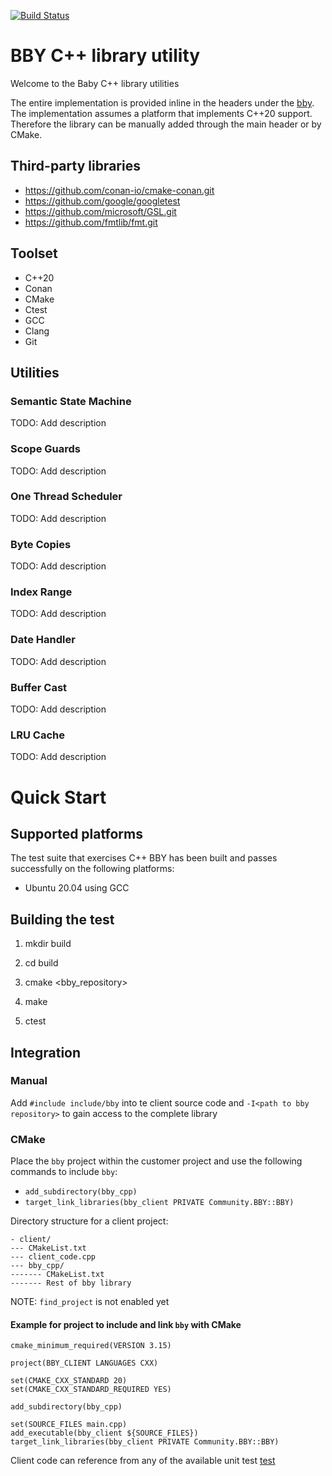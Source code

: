 [![Build Status](https://travis-ci.com/danielmevi/bby.svg?branch=master)](https://travis-ci.com/danielmevi/bby)

# BBY C++ library utility
Welcome to the Baby C++ library utilities

The entire implementation is provided inline in the headers under the [bby](include/bby/bby.h). The implementation assumes a platform that implements C++20 support. Therefore the library can be manually added through the main header or by CMake.

## Third-party libraries

* https://github.com/conan-io/cmake-conan.git
* https://github.com/google/googletest
* https://github.com/microsoft/GSL.git
* https://github.com/fmtlib/fmt.git

## Toolset

* C++20
* Conan
* CMake
* Ctest
* GCC
* Clang
* Git

## Utilities

### Semantic State Machine
TODO: Add description

### Scope Guards
TODO: Add description

### One Thread Scheduler
TODO: Add description

### Byte Copies
TODO: Add description

### Index Range
TODO: Add description

### Date Handler
TODO: Add description

### Buffer Cast
TODO: Add description

### LRU Cache
TODO: Add description

# Quick Start
## Supported platforms
The test suite that exercises C++ BBY has been built and passes successfully 
on the following platforms:

* Ubuntu 20.04 using GCC <TODO>

## Building the test
1. mkdir build

2. cd build

3. cmake <bby_repository>

4. make

5. ctest

## Integration
### Manual
Add `#include include/bby` into te client source code and `-I<path to bby repository>` to gain access to the complete library

### CMake
Place the `bby` project within the customer project and use the following
commands to include `bby`:
- `add_subdirectory(bby_cpp)`
- `target_link_libraries(bby_client PRIVATE Community.BBY::BBY)`

Directory structure for a client project:
```
- client/
--- CMakeList.txt
--- client_code.cpp
--- bby_cpp/
------- CMakeList.txt
------- Rest of bby library
```

NOTE: `find_project` is not enabled yet

#### Example for project to include and link `bby` with CMake
```
cmake_minimum_required(VERSION 3.15)

project(BBY_CLIENT LANGUAGES CXX)

set(CMAKE_CXX_STANDARD 20)
set(CMAKE_CXX_STANDARD_REQUIRED YES)

add_subdirectory(bby_cpp)

set(SOURCE_FILES main.cpp)
add_executable(bby_client ${SOURCE_FILES})
target_link_libraries(bby_client PRIVATE Community.BBY::BBY)
```

Client code can reference from any of the available unit test [test](./test)
